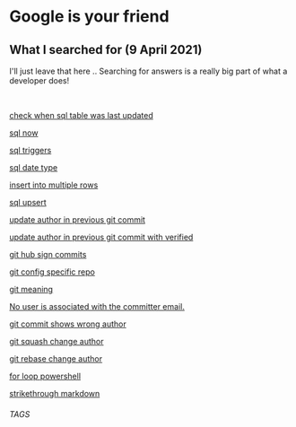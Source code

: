 # Google is your friend

## What I searched for (9 April 2021)

I'll just leave that here .. Searching for answers is a really big part of what a developer does!

<br />

[check when sql table was last updated](https://www.google.com/search?q=check+when+sql+table+was+last+updated)

[sql now](https://www.google.com/search?q=sql+now)

[sql triggers](https://www.google.com/search?q=sql+triggers)

[sql date type](https://www.google.com/search?q=sql+date+type)

[insert into multiple rows](https://www.google.com/search?q=insert+into+multiple+rows)

[sql upsert](https://www.google.com/search?q=sql+upsert)

[update author in previous git commit](https://www.google.com/search?q=update+author+in+previous+git+commit)

[update author in previous git commit with verified](https://www.google.com/search?q=update+author+in+previous+git+commit+with+verified)

[git hub sign commits](https://www.google.com/search?q=git+hub+sign+commits)

[git config specific repo](https://www.google.com/search?q=git+config+specific+repo)

[git meaning](https://www.google.com/search?q=git+meaning)

[No user is associated with the committer email.](https://www.google.com/search?q=No+user+is+associated+with+the+committer+email.)

[git commit shows wrong author](https://www.google.com/search?q=git+commit+shows+wrong+author)

[git squash change author](https://www.google.com/search?q=git+squash+change+author)

[git rebase change author](https://www.google.com/search?q=git+rebase+change+author)

[for loop powershell](https://www.google.com/search?q=for+loop+powershell)

[strikethrough markdown](https://www.google.com/search?q=strikethrough+markdown)

###### TAGS

<Google> <Search> <DevLife>
